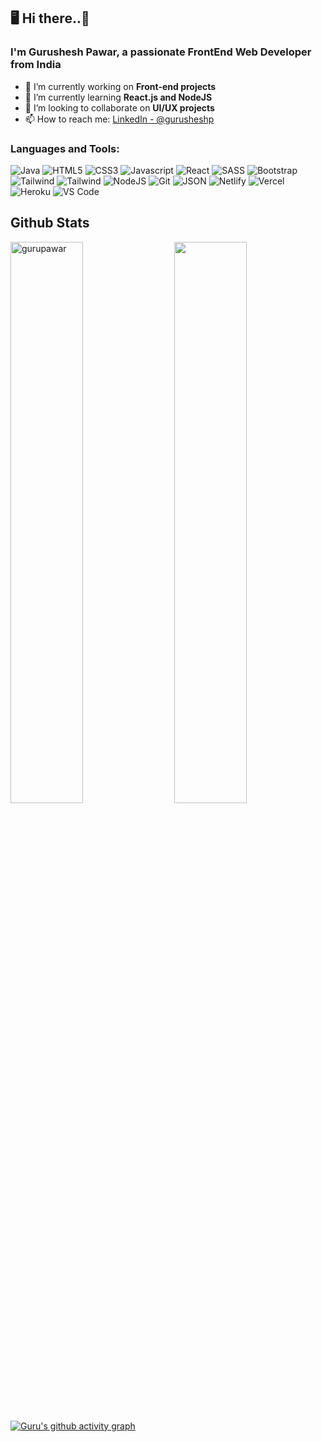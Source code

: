 ## 🖥 Hi there..👋

<h3>I'm Gurushesh Pawar, a passionate FrontEnd Web Developer from India</h3>

- 🔭 I’m currently working on **Front-end projects**
- 🌱 I’m currently learning **React.js and NodeJS**
- 👯 I’m looking to collaborate on **UI/UX projects**
- 📫 How to reach me: [LinkedIn - @gurusheshp](https://www.linkedin.com/in/gurusheshp/)

<h3 align="left">Languages and Tools:</h3>
<p> 
 <img alt="Java" src="https://img.shields.io/badge/java-%23ED8B00.svg?style=for-the-badge&logo=java&logoColor=white"/>	
 <img alt="HTML5" src="https://img.shields.io/badge/html5-%23E34F26.svg?style=for-the-badge&logo=html5&logoColor=white" />
 <img alt="CSS3" src="https://img.shields.io/badge/css3-%231572B6.svg?style=for-the-badge&logo=css3&logoColor=white" />
 <img alt="Javascript" src="https://img.shields.io/badge/javascript-%23323330.svg?style=for-the-badge&logo=javascript&logoColor=%23F7DF1E"/>	
 <img alt="React" src="https://img.shields.io/badge/react-%2320232a.svg?style=for-the-badge&logo=react&logoColor=%2361DAFB"/>
  <img alt="SASS" src="https://img.shields.io/badge/SASS-hotpink.svg?style=for-the-badge&logo=SASS&logoColor=white"/>
 <img alt="Bootstrap" src="https://img.shields.io/badge/Bootstrap-563D7C?style=for-the-badge&logo=bootstrap&logoColor=white"/>
 <img alt="Tailwind" src="https://img.shields.io/badge/Tailwind_CSS-38B2AC?style=for-the-badge&logo=tailwind-css&logoColor=white"/>
 <img alt="Tailwind" src="https://img.shields.io/badge/Tailwind_CSS-38B2AC?style=for-the-badge&logo=tailwind-css&logoColor=white"/>
 <img alt="NodeJS" src="https://img.shields.io/badge/Node.js-339933?style=for-the-badge&logo=nodedotjs&logoColor=white"/>
	
 <img alt="Git" src="https://img.shields.io/badge/git-%23F05033.svg?style=for-the-badge&logo=git&logoColor=white"/>	
 <img alt="JSON" src="https://img.shields.io/badge/json-5E5C5C?style=for-the-badge&logo=json&logoColor=white"/>	

 <img alt="Netlify" src="https://img.shields.io/badge/netlify-%23000000.svg?style=for-the-badge&logo=netlify&logoColor=#00C7B7"/>
 <img alt="Vercel" src="https://img.shields.io/badge/vercel-%23000000.svg?style=for-the-badge&logo=vercel&logoColor=white"/>	
 <img alt="Heroku" src="https://img.shields.io/badge/Heroku-430098?style=for-the-badge&logo=heroku&logoColor=white"/>	
 <img alt="VS Code" src="https://img.shields.io/badge/Visual%20Studio%20Code-0078d7.svg?style=for-the-badge&logo=visual-studio-code&logoColor=white"/>
	
</p>


## Github Stats
<p>
  <img src="https://github-readme-stats.vercel.app/api/top-langs/?username=gurupawar&layout=compact&theme=white" alt="gurupawar" width=48%" >
  <img src="https://github-readme-stats.vercel.app/api?username=gurupawar&&show_icons=true&theme=graywhite" align="right" width="48%">
</p>


[![Guru's github activity graph](https://activity-graph.herokuapp.com/graph?username=gurupawar&theme=xcode)](https://git.io/gurupawar)


